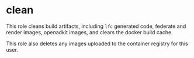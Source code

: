 # clean

This role cleans build artifacts, including `lfc` generated code,
federate and render images, openadkit images, and clears the
docker build cache.

This role also deletes any images uploaded to the container registry
for this user.
